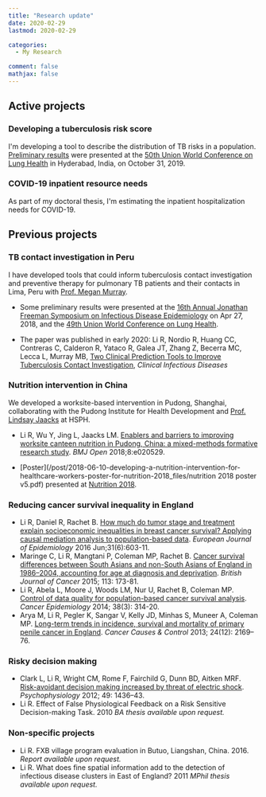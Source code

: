 ```yaml
---
title: "Research update"
date: 2020-02-29
lastmod: 2020-02-29

categories:
  - My Research

comment: false
mathjax: false
---
```


## Active projects

### Developing a tuberculosis risk score

I'm developing a tool to describe the distribution of TB risks in a population. [Preliminary results](/post/2019-10-31HyderabadPPT/TBburdenindex_RuoranLi_TBU_20191031.pdf) were presented at the [50th Union World Conference on Lung Health](https://hyderabad.worldlunghealth.org) in Hyderabad, India, on October 31, 2019. 

### COVID-19 inpatient resource needs

As part of my doctoral thesis, I'm estimating the inpatient hospitalization needs for COVID-19. 


## Previous projects

### TB contact investigation in Peru

I have developed tools that could inform tuberculosis contact investigation and preventive therapy for pulmonary TB patients and their contacts in Lima, Peru with [Prof. Megan Murray](http://ghsm.hms.harvard.edu/person/faculty/megan-murray).

- Some preliminary results were presented at the [16th Annual Jonathan Freeman Symposium on Infectious Disease Epidemiology](https://www.hsph.harvard.edu/idepi/httpccdd-hsph-harvard-edueventsid-epi-spring-seminar-series-starts-in-feb/) on Apr 27, 2018, and the [49th Union World Conference on Lung Health](2018/10/23/poster-video-at-tbscience2018/). 

- The paper was published in early 2020: Li R, Nordio R, Huang CC, Contreras C, Calderon R, Yataco R, Galea JT, Zhang Z, Becerra MC, Lecca L, Murray MB, [Two Clinical Prediction Tools to Improve Tuberculosis Contact Investigation](https://academic.oup.com/cid/advance-article/doi/10.1093/cid/ciz1221/5697300), *Clinical Infectious Diseases*

### Nutrition intervention in China

We developed a worksite-based intervention in Pudong, Shanghai, collaborating with the Pudong Institute for Health Development and [Prof. Lindsay Jaacks](http://lindsayjaacks.com/) at HSPH.

- Li R, Wu Y, Jing L, Jaacks LM. [Enablers and barriers to improving worksite canteen nutrition in Pudong, China: a mixed-methods formative research study](http://bmjopen.bmj.com/content/8/4/e020529). *BMJ Open* 2018;8:e020529.

- [Poster](/post/2018-06-10-developing-a-nutrition-intervention-for-healthcare-workers-poster-for-nutrition-2018_files/nutrition 2018 poster v5.pdf) presented at [Nutrition 2018](https://meeting.nutrition.org/). 

### Reducing cancer survival inequality in England

- Li R, Daniel R, Rachet B. [How much do tumor stage and treatment explain socioeconomic inequalities in breast cancer survival? Applying causal mediation analysis to population-based data](https://www.ncbi.nlm.nih.gov/pmc/articles/PMC4956701/). *European Journal of Epidemiology* 2016 Jun;31(6):603-11. 
- Maringe C, Li R, Mangtani P, Coleman MP, Rachet B. [Cancer survival differences between South Asians and non-South Asians of England in 1986–2004, accounting for age at diagnosis and deprivation](https://www.ncbi.nlm.nih.gov/pmc/articles/PMC4647525/). *British Journal of Cancer* 2015; 113: 173-81.
- Li R, Abela L, Moore J, Woods LM, Nur U, Rachet B, Coleman MP. [Control of data quality for population-based cancer survival analysis](https://www.ncbi.nlm.nih.gov/pubmed/24685409). *Cancer Epidemiology* 2014; 38(3): 314-20.
- Arya M, Li R, Pegler K, Sangar V, Kelly JD, Minhas S, Muneer A, Coleman MP. [Long-term trends in incidence, survival and mortality of primary penile cancer in England](https://www.ncbi.nlm.nih.gov/pubmed/24101363). *Cancer Causes & Control* 2013; 24(12): 2169–76.

### Risky decision making
- Clark L, Li R, Wright CM, Rome F, Fairchild G, Dunn BD, Aitken MRF. [Risk-avoidant decision making increased by threat of electric shock](https://www.ncbi.nlm.nih.gov/pubmed/22913418). *Psychophysiology* 2012; 49: 1436–43.
- Li R. Effect of False Physiological Feedback on a Risk Sensitive Decision-making Task. 2010 *BA thesis available upon request.*

### Non-specific projects

- Li R. FXB village program evaluation in Butuo, Liangshan, China. 2016. *Report available upon request.*
- Li R. What does fine spatial information add to the detection of infectious disease clusters in East of England? 2011 *MPhil thesis available upon request.*




